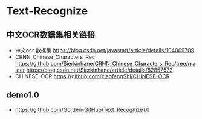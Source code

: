 # Text-Recognize
## 中文OCR数据集相关链接
+ 中文ocr 数据集 https://blog.csdn.net/javastart/article/details/104069709
+ CRNN_Chinese_Characters_Rec https://github.com/Sierkinhane/CRNN_Chinese_Characters_Rec/tree/master  https://blog.csdn.net/Sierkinhane/article/details/82857572
+ CHINESE-OCR https://github.com/xiaofengShi/CHINESE-OCR
## demo1.0
+ https://github.com/Gorden-GitHub/Text_Recognize1.0
